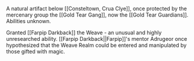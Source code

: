 A natural artifact below [[Consteltown, Crua Clye]], once protected by the mercenary group the [[Gold Tear Gang]], now the [[Gold Tear Guardians]]. Abilities unknown.

Granted [[Farpip Darkback]] the Weave - an unusual and highly unresearched ability. [[Farpip Darkback||Farpip]]'s mentor Adrugeor once hypothesized that the Weave Realm could be entered and manipulated by those gifted with magic.